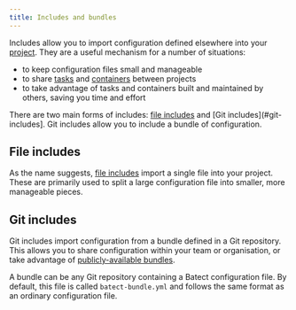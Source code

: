 ```yaml
---
title: Includes and bundles
---
```


Includes allow you to import configuration defined elsewhere into your [project](projects.md). They are a useful mechanism for a number of situations:

- to keep configuration files small and manageable
- to share [tasks](tasks.md) and [containers](containers.md) between projects
- to take advantage of tasks and containers built and maintained by others, saving you time and effort

There are two main forms of includes: [file includes](#file-includes) and [Git includes](#git-includes]. Git includes allow you to include a bundle
of configuration.

## File includes

As the name suggests, [file includes](../reference/config/includes.md) import a single file into your project.
These are primarily used to split a large configuration file into smaller, more manageable pieces.

## Git includes

Git includes import configuration from a bundle defined in a Git repository. This allows you to share configuration within your team or organisation,
or take advantage of [publicly-available bundles](/bundles).

A bundle can be any Git repository containing a Batect configuration file. By default, this file is called `batect-bundle.yml` and follows the same
format as an ordinary configuration file.
